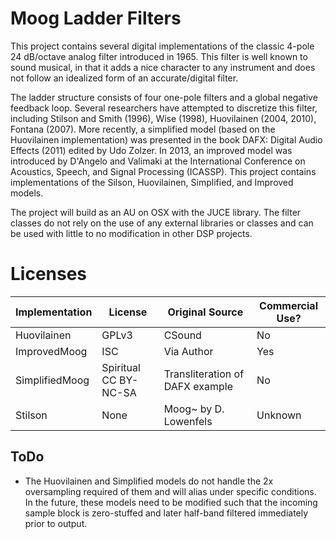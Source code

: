 # Moog Ladder Filters

This project contains several digital implementations of the classic 4-pole 24 dB/octave analog filter introduced in 1965. This filter is well known to sound musical, in that it adds a nice character to any instrument and does not follow an idealized form of an accurate/digital filter. 

The ladder structure consists of four one-pole filters and a global negative feedback loop. Several researchers have attempted to discretize this filter, including Stilson and Smith (1996), Wise (1998), Huovilainen (2004, 2010), Fontana (2007). More recently, a simplified model (based on the Huovilainen implementation) was presented in the book DAFX: Digital Audio Effects (2011) edited by Udo Zolzer. In 2013, an improved model was introduced by D'Angelo and Valimaki at the International Conference on Acoustics, Speech, and Signal Processing (ICASSP). This project contains implementations of the Silson, Huovilainen, Simplified, and Improved models.

The project will build as an AU on OSX with the JUCE library. The filter classes do not rely on the use of any external libraries or classes and can be used with little to no modification in other DSP projects.

# Licenses

Implementation | License | Original Source | Commercial Use? 
------------- | ------------- | ----------------- | -----------------
Huovilainen  | GPLv3  | CSound | No 
ImprovedMoog  | ISC  | Via Author | Yes
SimplifiedMoog  | Spiritual CC BY-NC-SA  | Transliteration of DAFX example | No
Stilson | None | Moog~ by D. Lowenfels | Unknown

## ToDo

* The Huovilainen and Simplified models do not handle the 2x oversampling required of them and will alias under specific conditions. In the future, these models need to be modified such that the incoming sample block is zero-stuffed and later half-band filtered immediately prior to output.
